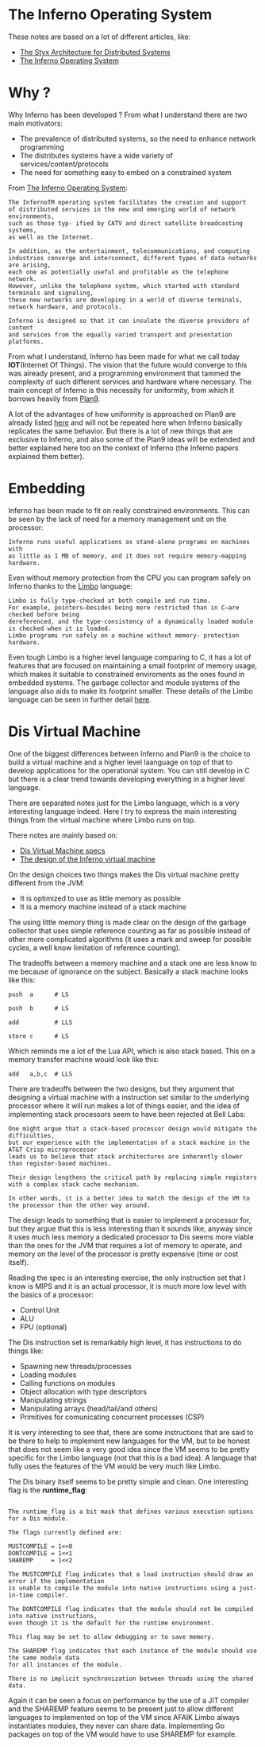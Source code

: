 # The Inferno Operating System

These notes are based on a lot of different articles, like:

* [The Styx Architecture for Distributed Systems](http://doc.cat-v.org/inferno/4th_edition/styx)
* [The Inferno Operating System](ftp://ftp.mrynet.com/operatingsystems/inferno/paper01.pdf)

# Why ?

Why Inferno has been developed ? From what I understand there are two main motivators:

* The prevalence of distributed systems, so the need to enhance network programming
* The distributes systems have a wide variety of services/content/protocols
* The need for something easy to embed on a constrained system

From [The Inferno Operating System](ftp://ftp.mrynet.com/operatingsystems/inferno/paper01.pdf):

```
The InfernoTM operating system facilitates the creation and support
of distributed services in the new and emerging world of network environments,
such as those typ- ified by CATV and direct satellite broadcasting systems,
as well as the Internet.

In addition, as the entertainment, telecommunications, and computing
industries converge and interconnect, different types of data networks are arising,
each one as potentially useful and profitable as the telephone network.
However, unlike the telephone system, which started with standard terminals and signaling,
these new networks are developing in a world of diverse terminals,
network hardware, and protocols.

Inferno is designed so that it can insulate the diverse providers of content
and services from the equally varied transport and presentation platforms.
```

From what I understand, Inferno has been made for what we call today **IOT**(Internet Of Things).
The vision that the future would converge to this was already present, and a programming
environment that tammed the complexity of such different services and hardware
where necessary. The main concept of Inferno is this necessity for uniformity, from which
it borrows heavily from [Plan9](https://en.wikipedia.org/wiki/Plan_9_from_Bell_Labs).

A lot of the advantages of how uniformity is approached on Plan9 are already listed
[here](./plan9.md) and will not be repeated here when Inferno basically replicates
the same behavior. But there is a lot of new things that are exclusive to Inferno, and
also some of the Plan9 ideas will be extended and better explained here too on the
context of Inferno (the Inferno papers explained them better).


# Embedding

Inferno has been made to fit on really constrained environments. This can be seen by
the lack of need for a memory management unit on the processor:

```
Inferno runs useful applications as stand-alone programs on machines with
as little as 1 MB of memory, and it does not require memory-mapping hardware.
```

Even without memory protection from the CPU you can program safely on Inferno thanks to
the [Limbo](./limbo.md) language:

```
Limbo is fully type-checked at both compile and run time.
For example, pointers—besides being more restricted than in C—are checked before being 
dereferenced, and the type-consistency of a dynamically loaded module
is checked when it is loaded.
Limbo programs run safely on a machine without memory- protection hardware.
```

Even tough Limbo is a higher level language comparing to C, it has a lot of features
that are focused on maintaining a small footprint of memory usage, which makes it
suitable to constrained enviroments as the ones found in embedded systems. The garbage
collector and module systems of the language also aids to make its footprint smaller.
These details of the Limbo language can be seen in further detail [here](./limbo.md).

# Dis Virtual Machine

One of the biggest differences between Inferno and Plan9 is the choice to build
a virtual machine and a higher level laanguage on top of that to develop applications
for the operational system. You can still develop in C but there is a clear trend
towards developing everything in a higher level language.

There are separated notes just for the Limbo language, which is a very interesting language
indeed. Here I try to express the main interesting things from the virtual machine where
Limbo runs on top.

There notes are mainly based on:

* [Dis Virtual Machine specs](http://www.vitanuova.com/inferno/papers/dis.html)
* [The design of the Inferno virtual machine](http://doc.cat-v.org/inferno/4th_edition/dis_VM_design)

On the design choices two things makes the Dis virtual machine pretty different from
the JVM:

* It is optimized to use as little memory as possible
* It is a memory machine instead of a stack machine

The using little memory thing is made clear on the design of the garbage collector
that uses simple reference counting as far as possible instead of other more
complicated algorithms (it uses a mark and sweep for possible cycles, a well
know limitation of reference counting).

The tradeoffs between a memory machine and a stack one are less know to me
because of ignorance on the subject. Basically a stack machine looks like this:

```
push  a      # LS

push  b      # LS

add          # LLS

store c      # LS
```

Which reminds me a lot of the Lua API, which is also stack based.
This on a memory transfer machine would look like this:

```
add   a,b,c  # LLS
```

There are tradeoffs between the two designs, but they argument that
designing a virtual machine with a instruction set similar to the underlying
processor where it will run makes a lot of things easier, and the idea
of implementing stack processors seem to have been rejected at Bell Labs:

```
One might argue that a stack-based processor design would mitigate the difficulties,
but our experience with the implementation of a stack machine in the AT&T Crisp microprocessor
leads us to believe that stack architectures are inherently slower than register-based machines.

Their design lengthens the critical path by replacing simple registers with a complex stack cache mechanism.

In other words, it is a better idea to match the design of the VM to the processor than the other way around.
```

The design leads to something that is easier to implement a processor for, but they argue that
this is less interesting than it sounds like, anyway since it uses much less memory
a dedicated processor to Dis seems more viable than the ones for the JVM that
requires a lot of memory to operate, and memory on the level of the processor is
pretty expensive (time or cost itself).

Reading the spec is an interesting exercise, the only instruction set that I know is
MIPS and it is an actual processor, it is much more low level with the basics
of a processor:

* Control Unit
* ALU
* FPU (optional)

The Dis instruction set is remarkably high level, it has instructions to do
things like:

* Spawning new threads/processes
* Loading modules
* Calling functions on modules
* Object allocation with type descriptors
* Manipulating strings
* Manipulating arrays (head/tail/and others)
* Primitives for comunicating concurrent processes (CSP)

It is very interesting to see that, there are some instructions that are
said to be there to help to implement new languages for the VM, but to
be honest that does not seem like a very good idea since the VM seems
to be pretty specific for the Limbo language (not that this is a bad idea).
A language that fully uses the features of the VM would be very much like Limbo.

The Dis binary itself seems to be pretty simple and clean. One interesting flag
is the **runtime_flag**:

```

The runtime_flag is a bit mask that defines various execution options for a Dis module.

The flags currently defined are:

MUSTCOMPILE	= 1<<0
DONTCOMPILE	= 1<<1
SHAREMP		= 1<<2

The MUSTCOMPILE flag indicates that a load instruction should draw an error if the implementation
is unable to compile the module into native instructions using a just-in-time compiler. 

The DONTCOMPILE flag indicates that the module should not be compiled into native instructions,
even though it is the default for the runtime environment.

This flag may be set to allow debugging or to save memory. 

The SHAREMP flag indicates that each instance of the module should use the same module data
for all instances of the module.

There is no implicit synchronization between threads using the shared data. 
```

Again it can be seen a focus on performance by the use of a JIT compiler and the SHAREMP
feature seems to be present just to allow different languages to implemented on top
of the VM since AFAIK Limbo always instantiates modules, they never can share data.
Implementing Go packages on top of the VM would have to use SHAREMP for example.